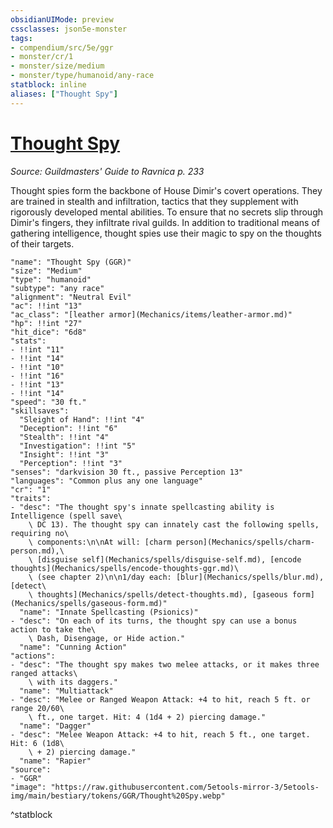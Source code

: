 ```yaml
---
obsidianUIMode: preview
cssclasses: json5e-monster
tags:
- compendium/src/5e/ggr
- monster/cr/1
- monster/size/medium
- monster/type/humanoid/any-race
statblock: inline
aliases: ["Thought Spy"]
---
```

# [Thought Spy](Mechanics\bestiary\humanoid/thought-spy-ggr.md)
*Source: Guildmasters' Guide to Ravnica p. 233*  

Thought spies form the backbone of House Dimir's covert operations. They are trained in stealth and infiltration, tactics that they supplement with rigorously developed mental abilities. To ensure that no secrets slip through Dimir's fingers, they infiltrate rival guilds. In addition to traditional means of gathering intelligence, thought spies use their magic to spy on the thoughts of their targets.

```statblock
"name": "Thought Spy (GGR)"
"size": "Medium"
"type": "humanoid"
"subtype": "any race"
"alignment": "Neutral Evil"
"ac": !!int "13"
"ac_class": "[leather armor](Mechanics/items/leather-armor.md)"
"hp": !!int "27"
"hit_dice": "6d8"
"stats":
- !!int "11"
- !!int "14"
- !!int "10"
- !!int "16"
- !!int "13"
- !!int "14"
"speed": "30 ft."
"skillsaves":
  "Sleight of Hand": !!int "4"
  "Deception": !!int "6"
  "Stealth": !!int "4"
  "Investigation": !!int "5"
  "Insight": !!int "3"
  "Perception": !!int "3"
"senses": "darkvision 30 ft., passive Perception 13"
"languages": "Common plus any one language"
"cr": "1"
"traits":
- "desc": "The thought spy's innate spellcasting ability is Intelligence (spell save\
    \ DC 13). The thought spy can innately cast the following spells, requiring no\
    \ components:\n\nAt will: [charm person](Mechanics/spells/charm-person.md),\
    \ [disguise self](Mechanics/spells/disguise-self.md), [encode thoughts](Mechanics/spells/encode-thoughts-ggr.md)\
    \ (see chapter 2)\n\n1/day each: [blur](Mechanics/spells/blur.md), [detect\
    \ thoughts](Mechanics/spells/detect-thoughts.md), [gaseous form](Mechanics/spells/gaseous-form.md)"
  "name": "Innate Spellcasting (Psionics)"
- "desc": "On each of its turns, the thought spy can use a bonus action to take the\
    \ Dash, Disengage, or Hide action."
  "name": "Cunning Action"
"actions":
- "desc": "The thought spy makes two melee attacks, or it makes three ranged attacks\
    \ with its daggers."
  "name": "Multiattack"
- "desc": "Melee or Ranged Weapon Attack: +4 to hit, reach 5 ft. or range 20/60\
    \ ft., one target. Hit: 4 (1d4 + 2) piercing damage."
  "name": "Dagger"
- "desc": "Melee Weapon Attack: +4 to hit, reach 5 ft., one target. Hit: 6 (1d8\
    \ + 2) piercing damage."
  "name": "Rapier"
"source":
- "GGR"
"image": "https://raw.githubusercontent.com/5etools-mirror-3/5etools-img/main/bestiary/tokens/GGR/Thought%20Spy.webp"
```
^statblock